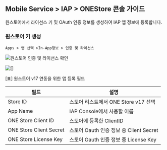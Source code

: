 ## Mobile Service > IAP > ONEStore 콘솔 가이드

원스토어에서 라이선스 키 및 OAuth 인증 정보를 생성하여 IAP 앱 정보에 등록합니다.

### 원스토어 키 생성
```
Apps > 앱 선택 >In-App정보 > 인증 및 라이선스
```
![원스토어 인증 및 라이선스 확인](http://static.toastoven.net/prod_gamebase/StoreConsoleGuide/iap_52.PNG)

![[]](http://static.toastoven.net/prod_gamebase/StoreConsoleGuide/iap-console-onestore-edit-gamebase.png)

[표] 원스토어 v17 연동을 위한 앱 등록 필드

| 필드         | 설명                             |
| ------------- | ------------------------------ |
| Store ID     | 스토어 리스트에서 ONE Store v17 선택|
| App Name      | IAP Console에서 사용할 이름|
| ONE Store Client ID | 스토어에 등록한 ClientID |
| ONE Store Client Secret | 스토어 Oauth 인증 정보 중 Client Secret |
| ONE Store License Key | 스토어 Oauth 인증 정보 중 License Key|

